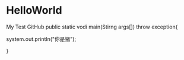 # HelloWorld
My Test GitHub
public static vodi main(Stirng args[]) throw exception{
  
  system.out.println("你是猪");

}
